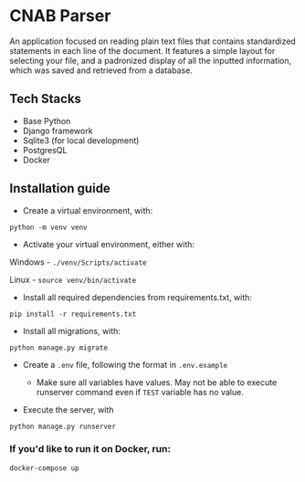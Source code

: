 # CNAB Parser

An application focused on reading plain text files that contains standardized statements in each line of the document. It features a simple layout for selecting your file, and a padronized display of all the inputted information, which was saved and retrieved from a database.

## Tech Stacks

- Base Python
- Django framework
- Sqlite3 (for local development)
- PostgresQL
- Docker

## Installation guide

- Create a virtual environment, with:

`python -m venv venv`

- Activate your virtual environment, either with:

Windows - `./venv/Scripts/activate`

Linux - `source venv/bin/activate`

- Install all required dependencies from requirements.txt, with:

`pip install -r requirements.txt`

- Install all migrations, with:

`python manage.py migrate`

- Create a `.env` file, following the format in `.env.example`

  - Make sure all variables have values. May not be able to execute runserver command even if `TEST` variable has no value.

- Execute the server, with

`python manage.py runserver`

### If you'd like to run it on Docker, run:

`docker-compose up`

